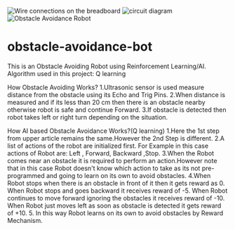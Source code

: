 ![Wire connections on the breadboard](https://user-images.githubusercontent.com/88271490/128607489-3c05032b-423f-4ae5-a537-b17f09abd384.jpg)
![circuit diagram](https://user-images.githubusercontent.com/88271490/128607491-14abc764-c7a0-4651-a813-a1abeb8478b1.jpg)
![Obstacle Avoidance Robot](https://user-images.githubusercontent.com/88271490/128607492-d3522d36-2e7a-453a-9d04-82c24c03b429.jpg)
# obstacle-avoidance-bot
 This is an Obstacle Avoiding Robot using Reinforcement Learning/AI.
 Algorithm used in this project: Q learning 
 
 How Obstacle Avoiding Works? 
 1.Ultrasonic sensor is used measure distance from the obstacle using its Echo and Trig Pins. 
 2.When distance is measured and if its less than 20 cm then there is an obstacle nearby otherwise robot is safe and continue Forward. 
 3.If obstacle is detected  then robot takes left or right turn depending  on the situation.  
 
 How AI based Obstacle Avoidance Works?(Q learning) 
 1.Here the 1st step from upper article remains the same.However the 2nd Step is different. 
 2.A list of actions of the robot are initialized first. For Example  in this case actions of Robot are: Left , Forward, Backward ,Stop. 
 3.When the Robot comes near an obstacle it is required to perform an action.However note that in this case Robot doesn't know which action to take as its not pre-programmed and going to learn on its own to avoid obstacles. 
 4.When Robot stops when there is an obstacle in front of it then it gets reward as 0. When Robot stops and goes backward  it receives reward of -5. When Robot continues to move forward ignoring the obstacles it receives reward of -10. When Robot just moves left as soon as obstacle is detected it gets reward of +10.
 5. In this way Robot learns on its own to avoid obstacles by Reward Mechanism.
